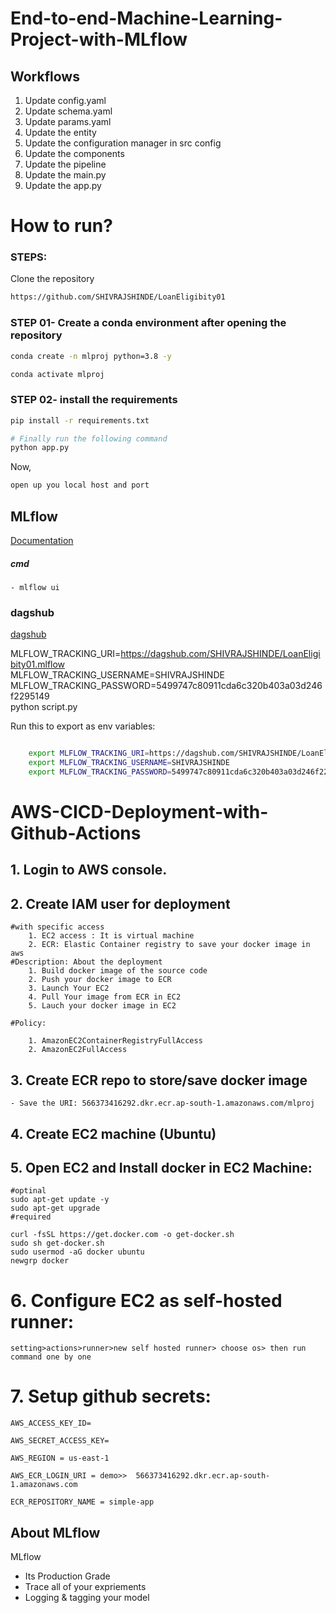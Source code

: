 # End-to-end-Machine-Learning-Project-with-MLflow


## Workflows

1. Update config.yaml
2. Update schema.yaml
3. Update params.yaml
4. Update the entity
5. Update the configuration manager in src config
6. Update the components
7. Update the pipeline 
8. Update the main.py
9. Update the app.py



# How to run?
### STEPS:

Clone the repository

```bash
https://github.com/SHIVRAJSHINDE/LoanEligibity01
```
### STEP 01- Create a conda environment after opening the repository

```bash
conda create -n mlproj python=3.8 -y
```

```bash
conda activate mlproj
```


### STEP 02- install the requirements
```bash
pip install -r requirements.txt
```


```bash
# Finally run the following command
python app.py
```

Now,
```bash
open up you local host and port
```



## MLflow

[Documentation](https://mlflow.org/docs/latest/index.html)


##### cmd
	- mlflow ui

### dagshub
[dagshub](https://dagshub.com/)

MLFLOW_TRACKING_URI=https://dagshub.com/SHIVRAJSHINDE/LoanEligibity01.mlflow \
MLFLOW_TRACKING_USERNAME=SHIVRAJSHINDE \
MLFLOW_TRACKING_PASSWORD=5499747c80911cda6c320b403a03d246f2295149 \
python script.py

Run this to export as env variables:

```bash

	export MLFLOW_TRACKING_URI=https://dagshub.com/SHIVRAJSHINDE/LoanEligibity01.mlflow
	export MLFLOW_TRACKING_USERNAME=SHIVRAJSHINDE 
	export MLFLOW_TRACKING_PASSWORD=5499747c80911cda6c320b403a03d246f2295149

```



# AWS-CICD-Deployment-with-Github-Actions

## 1. Login to AWS console.

## 2. Create IAM user for deployment

	#with specific access
		1. EC2 access : It is virtual machine
		2. ECR: Elastic Container registry to save your docker image in aws
	#Description: About the deployment
		1. Build docker image of the source code
		2. Push your docker image to ECR
		3. Launch Your EC2 
		4. Pull Your image from ECR in EC2
		5. Lauch your docker image in EC2

	#Policy:

		1. AmazonEC2ContainerRegistryFullAccess
		2. AmazonEC2FullAccess

	
## 3. Create ECR repo to store/save docker image
    - Save the URI: 566373416292.dkr.ecr.ap-south-1.amazonaws.com/mlproj

	
## 4. Create EC2 machine (Ubuntu) 
## 5. Open EC2 and Install docker in EC2 Machine:
	
	
	#optinal
	sudo apt-get update -y
	sudo apt-get upgrade
	#required

	curl -fsSL https://get.docker.com -o get-docker.sh
	sudo sh get-docker.sh
	sudo usermod -aG docker ubuntu
	newgrp docker
	
# 6. Configure EC2 as self-hosted runner:
    setting>actions>runner>new self hosted runner> choose os> then run command one by one


# 7. Setup github secrets:

    AWS_ACCESS_KEY_ID=

    AWS_SECRET_ACCESS_KEY=

    AWS_REGION = us-east-1

    AWS_ECR_LOGIN_URI = demo>>  566373416292.dkr.ecr.ap-south-1.amazonaws.com

    ECR_REPOSITORY_NAME = simple-app




## About MLflow 
MLflow

 - Its Production Grade
 - Trace all of your expriements
 - Logging & tagging your model


